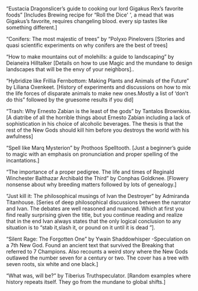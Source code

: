 “Eustacia Dragonslicer’s guide to cooking our lord Gigakus Rex’s favorite foods” [Includes Brewing recipe for “Roll the Dice' ', a mead that was Gigakus’s favorite, requires changeling blood. every sip tastes like something different.]

“Conifers: The most majestic of trees” by “Polyxo Pinelovers [Stories and quasi scientific experiments on why conifers are the best of trees]

“How to make mountains out of molehills: a guide to landscaping” by Deianeira Hilltalker [Details on how to use Magic and the mundane to design landscapes that will be the envy of your neighbors]..

“Hybridize like Frillia Fernbottom: Making Plants and Animals of the Future” by Liliana Oxenkeet. [History of experiments and discussions on how to mix the life forces of disparate animals to make new ones.Mostly a list of ‘don’t do this” followed by the gruesome results if you did]

“Trash: Why Ernesto Zabian is the least of the gods” by Tantalos Brownkiss. [A diatribe of all the horrible things about Ernesto Zabian including a lack of sophistication in his choice of alcoholic beverages. The thesis is that the rest of the New Gods should kill him before you destroys the world with his awfulness]

“Spell like Marq Mysterion” by Prothoos Spelltooth. [Just a beginner’s guide to magic with an emphasis on pronunciation and proper spelling of the incantations.]

“The importance of a proper pedigree. The life and times of Reginald Winchester Balthazar Archibald the Third” by Conphas Goldknee. [Flowery nonsense about why breeding matters followed by lots of genealogy.]

“Just kill it: The philosophical musings of Ivan the Destroyer” by Admiranda Titanhouse. [Series of deep philosophical discussions between the narrator and Ivan. The debates are well reasoned and nuanced. Which at first you find really surprising given the title, but you continue reading and realize that in the end Ivan always states that the only logical conclusion to any situation is to “stab it,slash it, or pound on it until it is dead ”].

“Silent Rage: The Forgotten One” by Ywain Shaddowhisper -Speculation on a 7th New God. Found an ancient text that survived the Breaking that referred to 7 Champions. Also recounts a weird story where the New Gods outlawed the number seven for a century or two. The cover has a tree with seven roots, six white and one black.] 

“What was, will be?” by Tiberius Truthspeculator. [Random examples where history repeats itself. They go from the mundane to global shifts.]